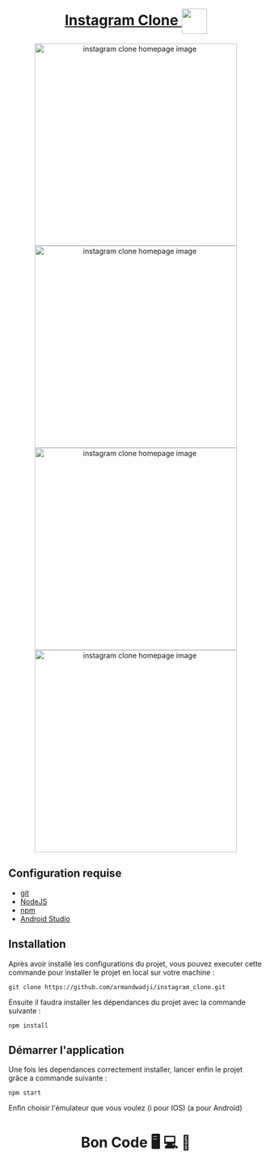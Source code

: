 <div>
  <h1 align="center" position="relative">
    <a  href="https://github.com/armandwadji/instagram_clone.git">Instagram Clone 
    </a> 
     <img width="50px"  heigth="10px" align="center" src = "https://user-images.githubusercontent.com/90448006/176859137-6dbffc20-a8f2-4be3-b1ce-89a76ee1f64e.png" />
  </h1> 
</div> 

<div align="center" >
<img width="400" alt="instagram clone homepage image" src="https://user-images.githubusercontent.com/90448006/177749946-a6f345c3-2189-4eb2-a2af-cff966421f20.png">
  <img width="400" alt="instagram clone homepage image" src="https://user-images.githubusercontent.com/90448006/177756809-9a220581-2c3e-4d6a-8934-2049707dee0e.png">
</div> 

<div align="center" >
<img width="400" alt="instagram clone homepage image" src="https://user-images.githubusercontent.com/90448006/178134077-ec84d5a8-2a61-49e1-83e4-a39f24fa796e.png">
  <img width="400" alt="instagram clone homepage image" src="https://user-images.githubusercontent.com/90448006/178119458-17dd05ab-8532-45f7-80e9-7a68c57f5db7.png">
</div> 


## Configuration requise

- [git][git]
- [NodeJS][node]
- [npm][npm]
- [Android Studio][androidstudio]

## Installation
Après avoir installé les configurations du projet, vous pouvez executer cette commande pour installer le projet en local sur votre machine :

```
git clone https://github.com/armandwadji/instagram_clone.git
```
Ensuite il faudra installer les dépendances du projet avec la commande suivante :

```
npm install
```

## Démarrer l'application
Une fois les dependances correctement installer, lancer enfin le projet grâce a commande suivante :

```
npm start
```

Enfin choisir l'émulateur que vous voulez (i pour IOS) (a pour Androïd)

<h1 align="center">Bon Code 🖥 💻 📱</h1>

<!-- prettier-ignore-start -->
[npm]: https://www.npmjs.com/
[node]: https://nodejs.org
[git]: https://git-scm.com/
[androidstudio]: https://developer.android.com/studio
[xcode]: https://developer.android.com/studio
<!-- prettier-ignore-end -->


